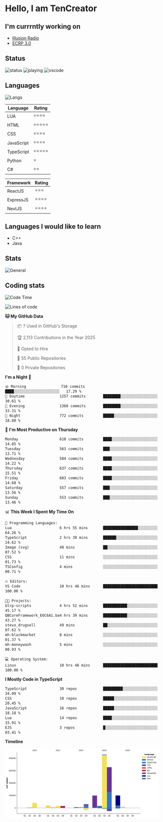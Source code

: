 # Hello, I am TenCreator

## I'm currrntly working on
- [Illusion Radio](https://illusionradio.co.uk/)
- [ECRP 3.0](http://github.com/Emerald-Coast-Roleplay/)

## Status
![status](https://api.statusbadges.me/badge/status/518334475038359555?simple=true&style=for-the-badge)
![playing](https://api.statusbadges.me/badge/playing/518334475038359555?style=for-the-badge)
![vscode](https://api.statusbadges.me/badge/vscode/518334475038359555?style=for-the-badge)

## Languages
![Langs](https://github-readme-stats.vercel.app/api/top-langs/?username=tencreator&layout=compact&theme=radical)


|Language|Rating|
|--------|------|
|LUA|⭐️⭐️⭐️⭐️|
|HTML|⭐️⭐️⭐️⭐️⭐️|
|CSS|⭐️⭐️⭐️⭐️|
|JavaScript|⭐️⭐️⭐️⭐️|
|TypeScript|⭐️⭐️⭐️⭐️⭐️|
|Python|⭐️|
|C#|⭐️⭐️ |

|Framework|Rating|
|--------|------|
|ReactJS|⭐️⭐️⭐|
|ExpressJS|⭐️⭐️⭐️⭐️|
|NextJS|⭐️⭐️⭐⭐️|

## Languages I would like to learn
- C++
- Java

## Stats
![General](https://github-readme-stats.vercel.app/api?username=tencreator&show_icons=true&theme=radical)

## Coding stats

<!--START_SECTION:waka-->
![Code Time](http://img.shields.io/badge/Code%20Time-534%20hrs%2017%20mins-blue)

![Lines of code](https://img.shields.io/badge/From%20Hello%20World%20I%27ve%20Written-2.2%20million%20lines%20of%20code-blue)

**🐱 My GitHub Data** 

> 📦 ? Used in GitHub's Storage 
 > 
> 🏆 2,113 Contributions in the Year 2025
 > 
> 💼 Opted to Hire
 > 
> 📜 55 Public Repositories 
 > 
> 🔑 0 Private Repositories 
 > 
**I'm a Night 🦉** 

```text
🌞 Morning                710 commits         ████░░░░░░░░░░░░░░░░░░░░░   17.29 % 
🌆 Daytime                1257 commits        ████████░░░░░░░░░░░░░░░░░   30.61 % 
🌃 Evening                1368 commits        ████████░░░░░░░░░░░░░░░░░   33.31 % 
🌙 Night                  772 commits         █████░░░░░░░░░░░░░░░░░░░░   18.80 % 
```
📅 **I'm Most Productive on Thursday** 

```text
Monday                   610 commits         ████░░░░░░░░░░░░░░░░░░░░░   14.85 % 
Tuesday                  563 commits         ███░░░░░░░░░░░░░░░░░░░░░░   13.71 % 
Wednesday                584 commits         ████░░░░░░░░░░░░░░░░░░░░░   14.22 % 
Thursday                 637 commits         ████░░░░░░░░░░░░░░░░░░░░░   15.51 % 
Friday                   603 commits         ████░░░░░░░░░░░░░░░░░░░░░   14.68 % 
Saturday                 557 commits         ███░░░░░░░░░░░░░░░░░░░░░░   13.56 % 
Sunday                   553 commits         ███░░░░░░░░░░░░░░░░░░░░░░   13.46 % 
```


📊 **This Week I Spent My Time On** 

```text
💬 Programming Languages: 
Lua                      6 hrs 55 mins       ████████████████░░░░░░░░░   64.26 % 
TypeScript               2 hrs 39 mins       ██████░░░░░░░░░░░░░░░░░░░   24.62 % 
Image (svg)              48 mins             ██░░░░░░░░░░░░░░░░░░░░░░░   07.52 % 
CSS                      11 mins             ░░░░░░░░░░░░░░░░░░░░░░░░░   01.73 % 
TSConfig                 4 mins              ░░░░░░░░░░░░░░░░░░░░░░░░░   00.71 % 

🔥 Editors: 
VS Code                  10 hrs 46 mins      █████████████████████████   100.00 % 

🐱‍💻 Projects: 
blrp-scripts             4 hrs 52 mins       ███████████░░░░░░░░░░░░░░   45.17 % 
QBCoreFramework_E6C6A1.ba4 hrs 39 mins       ███████████░░░░░░░░░░░░░░   43.27 % 
stevo_drugsell           49 mins             ██░░░░░░░░░░░░░░░░░░░░░░░   07.62 % 
mh-blackmarket           8 mins              ░░░░░░░░░░░░░░░░░░░░░░░░░   01.37 % 
mh-moneywash             5 mins              ░░░░░░░░░░░░░░░░░░░░░░░░░   00.93 % 

💻 Operating System: 
Linux                    10 hrs 46 mins      █████████████████████████   100.00 % 
```

**I Mostly Code in TypeScript** 

```text
TypeScript               30 repos            █████████░░░░░░░░░░░░░░░░   34.09 % 
CSS                      18 repos            █████░░░░░░░░░░░░░░░░░░░░   20.45 % 
JavaScript               16 repos            █████░░░░░░░░░░░░░░░░░░░░   18.18 % 
Lua                      14 repos            ████░░░░░░░░░░░░░░░░░░░░░   15.91 % 
EJS                      3 repos             █░░░░░░░░░░░░░░░░░░░░░░░░   03.41 % 
```



**Timeline**

![Lines of Code chart](https://raw.githubusercontent.com/tencreator/tencreator/main/assets/bar_graph.png)


<!--END_SECTION:waka-->
